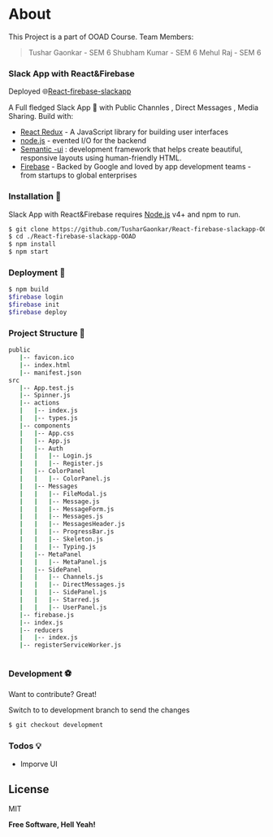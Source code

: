 



# About 

This Project is a part of OOAD Course.
Team Members:

> Tushar Gaonkar - SEM 6
> Shubham Kumar - SEM 6
> Mehul Raj - SEM 6


###  Slack App with React&Firebase 
Deployed :globe_with_meridians:[React-firebase-slackapp](https://ooad-react-firebase-chatapp.web.app/login)

A Full fledged Slack App 	:speech_balloon: with Public Channles , Direct  Messages , Media Sharing.
Build with:

* [React Redux](https://reactjs.org/) - A JavaScript library for building user interfaces
* [node.js](https://nodejs.org/en/download/) - evented I/O for the backend
* [Semantic -ui](https://semantic-ui.com/) : development framework that helps create beautiful, responsive layouts using human-friendly HTML.
* [Firebase](https://breakdance.github.io/breakdance/) - Backed by Google and loved by app development
teams - from startups to global enterprises


### Installation :triangular_flag_on_post:

 Slack App with React&Firebase requires [Node.js](https://nodejs.org/) v4+ and npm to run.



```sh
$ git clone https://github.com/TusharGaonkar/React-firebase-slackapp-OOAD-.git
$ cd ./React-firebase-slackapp-OOAD
$ npm install 
$ npm start 
```
### Deployment 	:anger:
```sh
$ npm build 
$firebase login
$firebase init 
$firebase deploy
```
### Project Structure :twisted_rightwards_arrows:
```sh
public
   |-- favicon.ico
   |-- index.html
   |-- manifest.json
src
   |-- App.test.js
   |-- Spinner.js
   |-- actions
   |   |-- index.js
   |   |-- types.js
   |-- components
   |   |-- App.css
   |   |-- App.js
   |   |-- Auth
   |   |   |-- Login.js
   |   |   |-- Register.js
   |   |-- ColorPanel
   |   |   |-- ColorPanel.js
   |   |-- Messages
   |   |   |-- FileModal.js
   |   |   |-- Message.js
   |   |   |-- MessageForm.js
   |   |   |-- Messages.js
   |   |   |-- MessagesHeader.js
   |   |   |-- ProgressBar.js
   |   |   |-- Skeleton.js
   |   |   |-- Typing.js
   |   |-- MetaPanel
   |   |   |-- MetaPanel.js
   |   |-- SidePanel
   |   |   |-- Channels.js
   |   |   |-- DirectMessages.js
   |   |   |-- SidePanel.js
   |   |   |-- Starred.js
   |   |   |-- UserPanel.js
   |-- firebase.js
   |-- index.js
   |-- reducers
   |   |-- index.js
   |-- registerServiceWorker.js



```




### Development :soccer:

Want to contribute? Great!



Switch to to development branch to send the changes 


```sh
$ git checkout development 
```




### Todos 💡 

 - Imporve UI 
 

License
----

MIT


**Free Software, Hell Yeah!**

[//]: # (These are reference links used in the body of this note and get stripped out when the markdown processor does its job. There is no need to format nicely because it shouldn't be seen. Thanks SO - http://stackoverflow.com/questions/4823468/store-comments-in-markdown-syntax)

